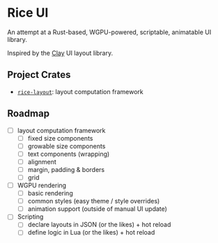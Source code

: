 # Rice UI

An attempt at a Rust-based, WGPU-powered, scriptable, animatable UI library.

Inspired by the [Clay](https://github.com/nicbarker/clay) UI layout library.

## Project Crates

- [`rice-layout`](./rice-layout): layout computation framework

## Roadmap

- [ ] layout computation framework
  - [ ] fixed size components
  - [ ] growable size components
  - [ ] text components (wrapping)
  - [ ] alignment
  - [ ] margin, padding & borders
  - [ ] grid
- [ ] WGPU rendering
  - [ ] basic rendering
  - [ ] common styles (easy theme / style overrides)
  - [ ] animation support (outside of manual UI update)
- [ ] Scripting
  - [ ] declare layouts in JSON (or the likes) + hot reload
  - [ ] define logic in Lua (or the likes) + hot reload
